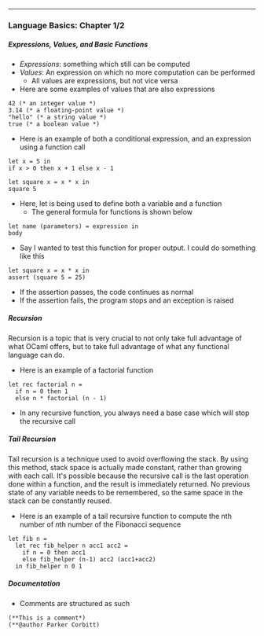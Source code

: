 ***
### Language Basics: Chapter 1/2
##### Expressions, Values, and Basic Functions
- *Expressions*: something which still can be computed
- *Values*: An expression on which no more computation can be performed
	- All values are expressions, but not vice versa
- Here are some examples of values that are also expressions
```
42 (* an integer value *)
3.14 (* a floating-point value *)
"hello" (* a string value *)
true (* a boolean value *)
```

- Here is an example of both a conditional expression, and an expression using a function call
```
let x = 5 in
if x > 0 then x + 1 else x - 1

let square x = x * x in
square 5
```

- Here, let is being used to define both a variable and a function
	- The general formula for functions is shown below
```
let name (parameters) = expression in
body
```

- Say I wanted to test this function for proper output.  I could do something like this
```
let square x = x * x in
assert (square 5 = 25)
```

- If the assertion passes, the code continues as normal
- If the assertion fails, the program stops and an exception is raised

##### Recursion
Recursion is a topic that is very crucial to not only take full advantage of what OCaml offers, but to take full advantage of what any functional language can do.

- Here is an example of a factorial function
```
let rec factorial n =
  if n = 0 then 1
  else n * factorial (n - 1)
```
- In any recursive function, you always need a base case which will stop the recursive call

##### Tail Recursion
Tail recursion is a technique used to avoid overflowing the stack. By using this method, stack space is actually made constant, rather than growing with each call. It's possible because the recursive call is the last operation done within a function, and the result is immediately returned. No previous state of any variable needs to be remembered, so the same space in the stack can be constantly reused.

- Here is an example of a tail recursive function to compute the nth number of *n*th number of the Fibonacci sequence
```
let fib n =
  let rec fib_helper n acc1 acc2 =
    if n = 0 then acc1
    else fib_helper (n-1) acc2 (acc1+acc2)
  in fib_helper n 0 1
```

#####  Documentation
- Comments are structured as such
```
(**This is a comment*)
(**@author Parker Corbitt)
```